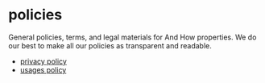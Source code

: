 # policies

General policies, terms, and legal materials for And How properties. We do our best to
make all our policies as transparent and readable.

* [privacy policy](general/privacy-policy.md)
* [usages policy](general/usages-policy.md)
